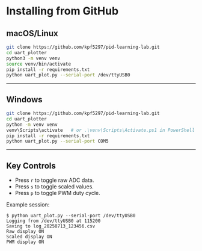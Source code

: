 # Installing from GitHub 

## macOS/Linux

```bash
git clone https://github.com/kpf5297/pid-learning-lab.git
cd uart_plotter
python3 -m venv venv
source venv/bin/activate
pip install -r requirements.txt
python uart_plot.py --serial-port /dev/ttyUSB0
```

---

## Windows

```bash
git clone https://github.com/kpf5297/pid-learning-lab.git
cd uart_plotter
python -m venv venv
venv\Scripts\activate   # or .\venv\Scripts\Activate.ps1 in PowerShell
pip install -r requirements.txt
python uart_plot.py --serial-port COM5
```

---

## Key Controls

- Press `r` to toggle raw ADC data.
- Press `s` to toggle scaled values.
- Press `p` to toggle PWM duty cycle.

Example session:

```text
$ python uart_plot.py --serial-port /dev/ttyUSB0
Logging from /dev/ttyUSB0 at 115200
Saving to log_20250713_123456.csv
Raw display ON
Scaled display ON
PWM display ON
```
